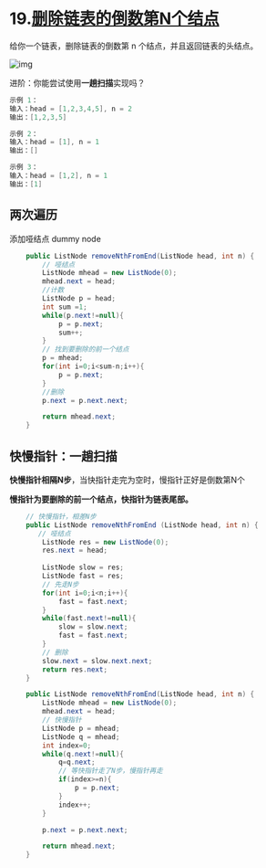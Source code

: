 # 19.[删除链表的倒数第N个结点](https://leetcode-cn.com/problems/remove-nth-node-from-end-of-list)

给你一个链表，删除链表的倒数第 n 个结点，并且返回链表的头结点。

![img](https://assets.leetcode.com/uploads/2020/10/03/remove_ex1.jpg)

进阶：你能尝试使用**一趟扫描**实现吗？

 ~~~java
示例 1：
输入：head = [1,2,3,4,5], n = 2
输出：[1,2,3,5]

示例 2：
输入：head = [1], n = 1
输出：[]

示例 3：
输入：head = [1,2], n = 1
输出：[1]

 ~~~



## 两次遍历

添加哑结点 dummy node

~~~java
    public ListNode removeNthFromEnd(ListNode head, int n) {
        // 哑结点
        ListNode mhead = new ListNode(0);
        mhead.next = head;
        //计数
        ListNode p = head;
        int sum =1;
        while(p.next!=null){
            p = p.next;
            sum++;
        }
		// 找到要删除的前一个结点
        p = mhead;
        for(int i=0;i<sum-n;i++){
            p = p.next;
        }
        //删除
        p.next = p.next.next;

        return mhead.next;
    }
~~~





## 快慢指针：一趟扫描

**快慢指针相隔N步**，当快指针走完为空时，慢指针正好是倒数第N个

**慢指针为要删除的前一个结点，快指针为链表尾部。**

~~~java
    // 快慢指针，相差N步
    public ListNode removeNthFromEnd (ListNode head, int n) {
       // 哑结点
        ListNode res = new ListNode(0);
        res.next = head;
        
        ListNode slow = res;
        ListNode fast = res;
        // 先走N步
        for(int i=0;i<n;i++){
            fast = fast.next;
        }
        while(fast.next!=null){
            slow = slow.next;
            fast = fast.next;
        }
        // 删除
        slow.next = slow.next.next;
        return res.next;
    }
~~~



~~~java
    public ListNode removeNthFromEnd(ListNode head, int n) {
        ListNode mhead = new ListNode(0);
        mhead.next = head;
		// 快慢指针
        ListNode p = mhead;
        ListNode q = mhead;
        int index=0;
        while(q.next!=null){   
            q=q.next;
            // 等快指针走了N步，慢指针再走
            if(index>=n){
                p = p.next;
            }
            index++;
        }

        p.next = p.next.next;

        return mhead.next;
    }
~~~



